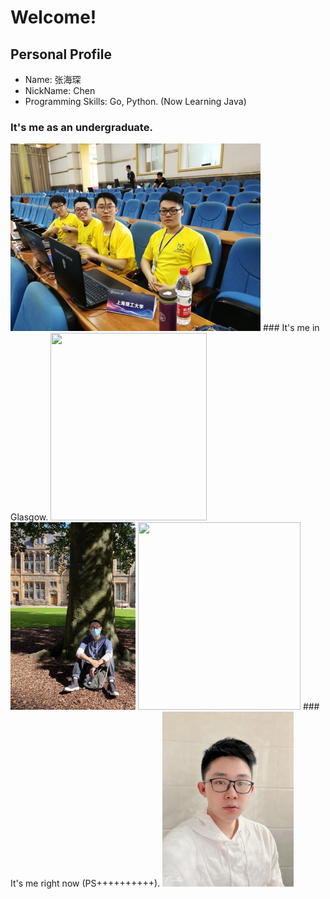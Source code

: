 # Welcome!
## Personal Profile
- Name: 张海琛
- NickName: Chen
- Programming Skills: Go, Python. (Now Learning Java)

### It's me as an undergraduate.
<img src="https://github.com/gtb-2022-zhang-haichen/.github/blob/main/profile/hccc01.JPG" height="300" width="400">
### It's me in Glasgow.
<img src="https://github.com/gtb-2022-zhang-haichen/.github/blob/main/profile/hccc02.jpeg" height="300" width="250">
<img src="https://github.com/gtb-2022-zhang-haichen/.github/blob/main/profile/Hccc.jpeg" height="300" width="200">
<img src="https://github.com/gtb-2022-zhang-haichen/.github/blob/main/profile/hccc04.jpeg" height="300" width="260">
### It's me right now (PS++++++++++).
<img src="https://github.com/gtb-2022-zhang-haichen/.github/blob/main/profile/hccc03.JPG" height="280" width="210">
